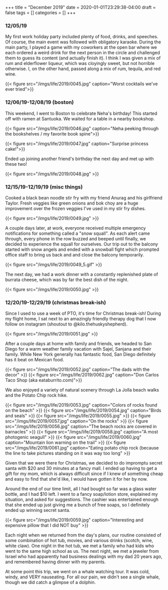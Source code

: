 +++
title = "December 2019"
date = 2020-01-01T23:29:38-04:00
draft = false
tags = []
categories = []
+++

### 12/05/19

My first work holiday party included plenty of food, drinks, and speeches. Of course, the main event was followed with obligatory karaoke. During the main party, I played a game with my coworkers at the open bar where we each ordered a weird drink for the next person in the circle and challenged them to guess its content (and actually finish it). I think I was given a mix of rum and elderflower liqueur, which was cloyingly sweet, but not horrible otherwise. I, on the other hand, passed along a mix of rum, tequila, and red wine. 

{{< figure src="/imgs/life/2019/0045.jpg" caption="Worst cocktails we've ever tried">}}

### 12/06/19-12/08/19 (boston)

This weekend, I went to Boston to celebrate Neha's birthday! This started off with ramen at Santuoka. We waited for a table in a nearby bookshop. 

{{< figure src="/imgs/life/2019/0046.jpg" caption="Neha peeking through the bookshelves / my favorite book spine">}}

{{< figure src="/imgs/life/2019/0047.jpg" caption="Surprise princess cake!">}}

Ended up joining another friend's birthday the next day and met up with these two!

{{< figure src="/imgs/life/2019/0048.jpg" >}}

### 12/15/19-12/19/19 (misc things)

Cooked a black bean noodle stir fry with my friend Anurag and his girlfriend Taylor. Fresh veggies like green onions and bok choy are a huge improvement over the frozen veggies I've used in my stir fry dishes.

{{< figure src="/imgs/life/2019/0049.jpg" >}}

A couple days later, at work, everyone received multiple emergency notifications for something called a "snow squall". As each alert came through, every phone in the row buzzed and beeped until finally, we decided to experience the squall for ourselves. Our trip out to the balcony started with snow angels and ended with a snowball fight which prompted office staff to bring us back and and close the balcony temporarily.

{{< figure src="/imgs/life/2019/0049_5.gif" >}}

The next day, we had a work dinner with a constantly replenished plate of burrata cheese, which was by far the best dish of the night.

{{< figure src="/imgs/life/2019/0050.jpg" >}}

### 12/20/19-12/29/19 (christmas break-ish)

Since I used to use a week of PTO, it's time for Christmas break-ish! During my flight home, I sat next to an amazingly friendly therapy dog that I now follow on instagram (shoutout to @kilo.thehuskyshepherd).

{{< figure src="/imgs/life/2019/0051.jpg" >}}

After a couple days at home with family and friends, we headed to San Diego for a warm weather family vacation with Sajel, Sanjana and their family. While New York generally has fantastic food, San Diego definitely has it beat on Mexican food.

{{< figure src="/imgs/life/2019/0052.jpg" caption="The dads with the decor" >}}
{{< figure src="/imgs/life/2019/0062.jpg" caption="Don Carlos Taco Shop (aka eataburrito.com)">}}

We also enjoyed a variety of natural scenery through La Jolla beach walks and the Potato Chip rock hike. 

{{< figure src="/imgs/life/2019/0053.jpg" caption="Colors of rocks found on the beach" >}}
{{< figure src="/imgs/life/2019/0054.jpg" caption="Birds and seals" >}}
{{< figure src="/imgs/life/2019/0055.jpg" >}}
{{< figure src="/imgs/life/2019/0057.jpg" caption="On the rocks" >}}
{{< figure src="/imgs/life/2019/0056.jpg" caption="The beach rocks are covered in barnacles" >}}
{{< figure src="/imgs/life/2019/0058.jpg" caption="A most photogenic seagull" >}}
{{< figure src="/imgs/life/2019/0060.jpg" caption="Mountain lion warning on the trail" >}}
{{< figure src="/imgs/life/2019/0061.jpg" caption="Eating potato chip rock (because the line to take pictures standing on it was way too long" >}}

Given that we were there for Christmas, we decided to do impromptu secret santa with $20 and 30 minutes at a fancy mall. I ended up having to get a gift for my mom, which is always difficult since if I knew of something cheap and easy to find that she'd like, I would have gotten it for her by now. 

Around the end of our time limit, all I had bought so far was a glass water bottle, and I had $10 left. I went to a fancy soap/lotion store, explained my situation, and asked for suggestions. The cashier was entertained enough that she ended up just giving me a bunch of free soaps, so I definitely ended up winning secret santa.

{{< figure src="/imgs/life/2019/0059.jpg" caption="Interesting and expensive pillow that I did NOT buy" >}}

Each night when we returned from the day's plans, our routine consisted of some combination of hot tub, movies, and various drinks (scotch, wine, white claw). One night in the hot tub, we met a family who had kids who went to the same high school as us. The next night, we met a jeweler from Israel who had apparently had business dealings with my dad 20 years ago, and remembered having dinner with my parents. 

At some point this trip, we went on a whale watching tour. It was cold, windy, and VERY nauseating. For all our pain, we didn't see a single whale, though we did catch a glimpse of a dolphin.

